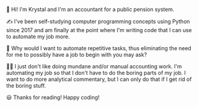 👋 Hi! I'm Krystal and I'm an accountant for a public pension system. 

✍️ I've been self-studying computer programming concepts using Python since 2017 and am finally at the point where I'm writing code that I can use to automate my job more. 

🤔 Why would I want to automate repetitive tasks, thus eliminating the need for me to possibly have a job to begin with you may ask? 

🤷‍♀️ I just don't like doing mundane and/or manual accounting work. I'm automating my job so that I don't have to do the boring parts of my job. I want to do more analytical commentary, but I can only do that if I get rid of the boring stuff.

😃 Thanks for reading! Happy coding!

<!---
yegonk815/yegonk815 is a ✨ special ✨ repository because its `README.md` (this file) appears on your GitHub profile.
You can click the Preview link to take a look at your changes.
--->
